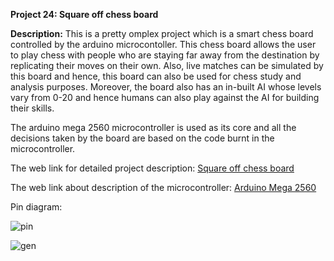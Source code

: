 __Project 24: Square off chess board__

__Description:__
This is a pretty omplex project which is a smart chess board controlled by the arduino microcontoller. This chess board allows the user to play chess with people who are staying far away from the destination by replicating their moves on their own. Also, live matches can be simulated by this board and hence, this board can also be used for chess study and analysis purposes. Moreover, the board also has an in-built AI whose levels vary from 0-20 and hence humans can also play against the AI for building their skills. 

The arduino mega 2560 microcontroller is used as its core and all the decisions taken by the board are based on the code burnt in the microcontroller. 

The web link for detailed project description: [Square off chess board](https://blog.arduino.cc/2016/10/17/square-off-is-a-chess-board-with-a-high-tech-twist/)

The web link about description of the microcontroller: [Arduino Mega 2560](https://www.theengineeringprojects.com/2018/06/introduction-to-arduino-mega-2560.html)

Pin diagram:

![pin](https://www.theengineeringprojects.com/wp-content/uploads/2018/06/introduction-to-arduino-mega-5.png)

![gen](https://i.gifer.com/giphy.gif)

